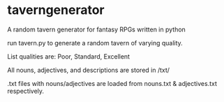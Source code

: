 taverngenerator
===============

A random tavern generator for fantasy RPGs written in python

run tavern.py to generate a random tavern of varying quality.

List qualities are: Poor, Standard, Excellent

All nouns, adjectives, and descriptions are stored in /txt/

.txt files with nouns/adjectives are loaded from nouns.txt & adjectives.txt respectively.
